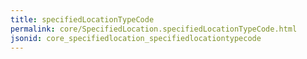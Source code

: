 ```yaml
---
title: specifiedLocationTypeCode
permalink: core/SpecifiedLocation.specifiedLocationTypeCode.html
jsonid: core_specifiedlocation_specifiedlocationtypecode
---
```

